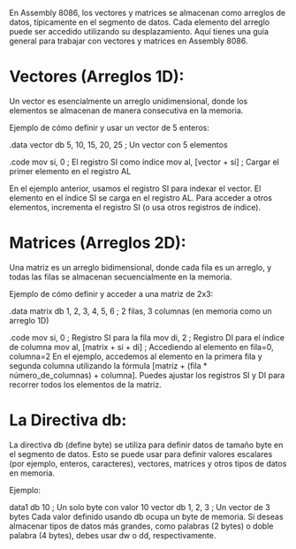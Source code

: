 En Assembly 8086, los vectores y matrices se almacenan como arreglos de datos, típicamente en el segmento de datos. Cada elemento del arreglo puede ser accedido utilizando su desplazamiento. Aquí tienes una guía general para trabajar con vectores y matrices en Assembly 8086.

# Vectores (Arreglos 1D):
Un vector es esencialmente un arreglo unidimensional, donde los elementos se almacenan de manera consecutiva en la memoria.

Ejemplo de cómo definir y usar un vector de 5 enteros:

.data
vector db 5, 10, 15, 20, 25    ; Un vector con 5 elementos

.code
mov si, 0                     ; El registro SI como índice
mov al, [vector + si]         ; Cargar el primer elemento en el registro AL

En el ejemplo anterior, usamos el registro SI para indexar el vector. El elemento en el índice SI se carga en el registro AL. Para acceder a otros elementos, incrementa el registro SI (o usa otros registros de índice).

# Matrices (Arreglos 2D):

Una matriz es un arreglo bidimensional, donde cada fila es un arreglo, y todas las filas se almacenan secuencialmente en la memoria.

Ejemplo de cómo definir y acceder a una matriz de 2x3:

.data
matrix db 1, 2, 3, 4, 5, 6    ; 2 filas, 3 columnas (en memoria como un arreglo 1D)

.code
mov si, 0                     ; Registro SI para la fila
mov di, 2                     ; Registro DI para el índice de columna
mov al, [matrix + si + di]    ; Accediendo al elemento en fila=0, columna=2
En el ejemplo, accedemos al elemento en la primera fila y segunda columna utilizando la fórmula [matriz + (fila * número_de_columnas) + columna]. Puedes ajustar los registros SI y DI para recorrer todos los elementos de la matriz.

# La Directiva db:
La directiva db (define byte) se utiliza para definir datos de tamaño byte en el segmento de datos. Esto se puede usar para definir valores escalares (por ejemplo, enteros, caracteres), vectores, matrices y otros tipos de datos en memoria.

Ejemplo:

data1 db 10     ; Un solo byte con valor 10
vector db 1, 2, 3  ; Un vector de 3 bytes
Cada valor definido usando db ocupa un byte de memoria. Si deseas almacenar tipos de datos más grandes, como palabras (2 bytes) o doble palabra (4 bytes), debes usar dw o dd, respectivamente.